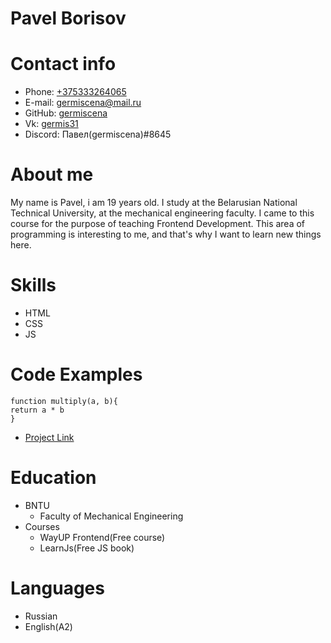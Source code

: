 # Pavel Borisov

# **Contact info**
* Phone: [+375333264065](+375333264065)
* E-mail: [germiscena@mail.ru](germiscena@mail.ru)
* GitHub: [germiscena](https://github.com/germiscena)
* Vk: [germis31](vk.com/germis31)
* Discord: Павел(germiscena)#8645

# **About me**
My name is Pavel, i am 19 years old. I study at the Belarusian National Technical University, at the mechanical engineering faculty. I came to this course for the purpose of teaching Frontend Development. This area of programming is interesting to me, and that's why I want to learn new things here.

# **Skills**
* HTML
* CSS
* JS

# **Code Examples**
```
function multiply(a, b){
return a * b
}
```
* [Project Link](https://www.codewars.com/kata/50654ddff44f800200000004/train/javascript)

# **Education**
* BNTU 
  * Faculty of Mechanical Engineering
* Courses
  * WayUP Frontend(Free course)
  * LearnJs(Free JS book)


# **Languages**
* Russian
* English(A2)


